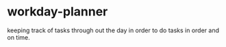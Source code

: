 # workday-planner
keeping track of tasks through out the day in order to do tasks in order and on time\.
